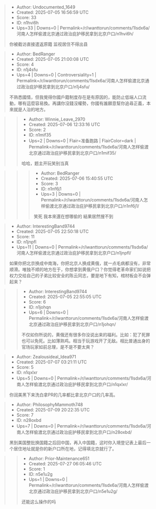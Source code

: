 > - Author: Undocumented_1649
> - Created: 2025-07-05 16:56:59 UTC
> - Score: 33
> - ID: n1hvi6h
> - Ups=33 | Downs=0 | Permalink=/r/iwanttorun/comments/1lsdx6a/河南人怎样偷渡北京通过政治庇护移民拿到北京户口/n1hvi6h/
>
> 你被截访直接遣返原籍 监视居住不得出县

> - Author: BedRanger
> - Created: 2025-07-05 21:00:08 UTC
> - Score: 4
> - ID: n1j4sfu
> - Ups=4 | Downs=0 | Controversiality=1 | Permalink=/r/iwanttorun/comments/1lsdx6a/河南人怎样偷渡北京通过政治庇护移民拿到北京户口/n1j4sfu/
>
> 不熟悉國情，但我覺得你國戶籍制度存在是有原因的，能防止低端人口流動，哪有這麼容易換。再講你沒錢沒權勢，你國有誰願意幫你追尋正義，本來就是人治的地方。

>> - Author: Winnie_Leave_2970
>> - Created: 2025-07-06 12:33:16 UTC
>> - Score: 2
>> - ID: n1mif35
>> - Ups=2 | Downs=0 | Flair=准备跑路 | FlairColor=dark | Permalink=/r/iwanttorun/comments/1lsdx6a/河南人怎样偷渡北京通过政治庇护移民拿到北京户口/n1mif35/
>>
>> 哈哈，题主开玩笑别当真

>>> - Author: BedRanger
>>> - Created: 2025-07-06 15:40:55 UTC
>>> - Score: 3
>>> - ID: n1nf6j1
>>> - Ups=3 | Downs=0 | Permalink=/r/iwanttorun/comments/1lsdx6a/河南人怎样偷渡北京通过政治庇护移民拿到北京户口/n1nf6j1/
>>>
>>> 笑死 我本來還在想哪偷的 結果居然搜不到

> - Author: InterestingBand9744
> - Created: 2025-07-05 22:50:18 UTC
> - Score: 11
> - ID: n1jnpfl
> - Ups=11 | Downs=0 | Permalink=/r/iwanttorun/comments/1lsdx6a/河南人怎样偷渡北京通过政治庇护移民拿到北京户口/n1jnpfl/
>
> 如果你把北京换成中南海，你把北京人换成黄俄，就一点毛病都没有，非常顺滑。唯独不顺的地方在于，你想拿到黄俄户口？你觉得老革命家们如说把权力交给自己的子弟比较安全的陈云同志，要是地下有知，棺材板会不会弹起来？

>> - Author: InterestingBand9744
>> - Created: 2025-07-05 22:55:05 UTC
>> - Score: 6
>> - ID: n1johqn
>> - Ups=6 | Downs=0 | Permalink=/r/iwanttorun/comments/1lsdx6a/河南人怎样偷渡北京通过政治庇护移民拿到北京户口/n1johqn/
>>
>> 不仅如你所说的，黄俄还有很多你没说出来的福利。比如：犯了死罪也可以免死。比如薄熟鸡。相当于玩游戏开了无敌。相比普通出身的官场玩家如前总理，是不是不要太爽？

> - Author: Zealousideal_Idea971
> - Created: 2025-07-07 03:21:11 UTC
> - Score: 5
> - ID: n1qxlxr
> - Ups=5 | Downs=0 | Permalink=/r/iwanttorun/comments/1lsdx6a/河南人怎样偷渡北京通过政治庇护移民拿到北京户口/n1qxlxr/
>
> 你润美黑下来洗白拿PR的几率都比拿北京户口的几率高。

> - Author: PhilosophyMammoth748
> - Created: 2025-07-09 20:22:35 UTC
> - Score: 7
> - ID: n28oxbd
> - Ups=7 | Downs=0 | Permalink=/r/iwanttorun/comments/1lsdx6a/河南人怎样偷渡北京通过政治庇护移民拿到北京户口/n28oxbd/
>
> 黑到美国整批换国籍之后回中国，再入中国籍，这时你入境登记表上最后一个居住地址就是你的新户口所在地，记得填北京就行了。

>> - Author: Prior-Maintenance651
>> - Created: 2025-07-27 06:05:46 UTC
>> - Score: 1
>> - ID: n5e1u2g
>> - Ups=1 | Downs=0 | Permalink=/r/iwanttorun/comments/1lsdx6a/河南人怎样偷渡北京通过政治庇护移民拿到北京户口/n5e1u2g/
>>
>> 还能这么操作的吗
